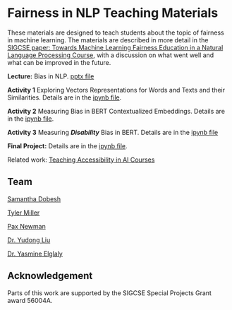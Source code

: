 # Fairness in NLP Teaching Materials

These materials are designed to teach students about the topic of fairness in machine learning. The materials are described in more detail in the [SIGCSE paper: 
Towards Machine Learning Fairness Education in a Natural Language Processing Course](https://dl.acm.org/doi/abs/10.1145/3545945.3569802), with a discussion on what went well and what can be improved in the future. 

**Lecture:** Bias in NLP. [pptx file](https://github.com/thekindlab/MLFairnessEducation/blob/main/Bias%20in%20NLP.pptx)

**Activity 1** Exploring Vectors Representations for Words and Texts and their Similarities. Details are in the [ipynb file](https://colab.research.google.com/drive/1dntYD61cBM09MbXi47kdaWMUGT6t_COd?usp=sharing).

**Activity 2** Measuring Bias in BERT Contextualized Embeddings. Details are in the [ipynb file](https://colab.research.google.com/drive/1rLnnG5vR76nfuaNhOGI2Pl6HgH6xSoMp?usp=sharing). 

**Activity 3** Measuring **_Disability_** Bias in BERT. Details are in the [ipynb file](https://drive.google.com/file/d/1m_oe-XsUOiLsz95TEVb-gC0kfEu8_Kh7/view?usp=sharing)

**Final Project:** Details are in the [ipynb file](https://colab.research.google.com/drive/1s2D0FAfTMQ-iBzSUGDIIFZ4OINp9wtzj?usp=sharing).

Related work: [Teaching Accessibility in AI Courses](https://github.com/Teaching-Accessibility/Accessibility-AI)

## Team

[Samantha Dobesh](https://github.com/sjdobesh)

[Tyler Miller](https://github.com/tjm3406)

[Pax Newman](https://github.com/Pax-Newman)

[Dr. Yudong Liu](https://cs.wwu.edu/liuy2)

[Dr. Yasmine Elglaly](https://www.yasmineelglaly.com/)

## Acknowledgement
Parts of this work are supported by the SIGCSE Special Projects Grant award 56004A.
